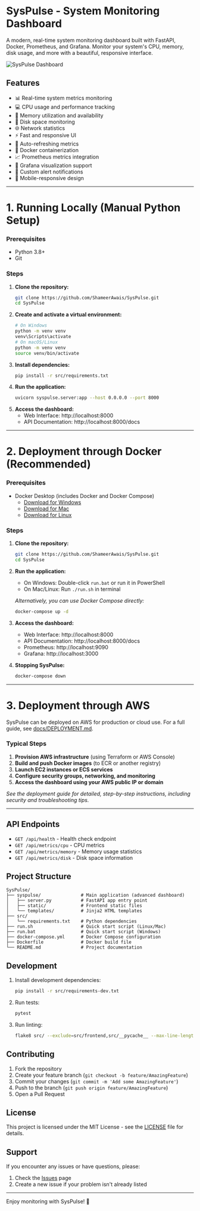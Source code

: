 # SysPulse - System Monitoring Dashboard

A modern, real-time system monitoring dashboard built with FastAPI, Docker, Prometheus, and Grafana. Monitor your system's CPU, memory, disk usage, and more with a beautiful, responsive interface.

![SysPulse Dashboard](docs/images/dashboard.png)

## Features

- 📊 Real-time system metrics monitoring
- 💻 CPU usage and performance tracking
- 🧠 Memory utilization and availability
- 💾 Disk space monitoring
- 🌐 Network statistics
- ⚡ Fast and responsive UI
- 🔄 Auto-refreshing metrics
- 🐳 Docker containerization
- 📈 Prometheus metrics integration
- 🎨 Grafana visualization support
- 🔔 Custom alert notifications
- 📱 Mobile-responsive design

---

# 1. Running Locally (Manual Python Setup)

### Prerequisites
- Python 3.8+
- Git

### Steps
1. **Clone the repository:**
   ```bash
   git clone https://github.com/ShameerAwais/SysPulse.git
   cd SysPulse
   ```
2. **Create and activate a virtual environment:**
   ```bash
   # On Windows
   python -m venv venv
   venv\Scripts\activate
   # On macOS/Linux
   python -m venv venv
   source venv/bin/activate
   ```
3. **Install dependencies:**
   ```bash
   pip install -r src/requirements.txt
   ```
4. **Run the application:**
   ```bash
   uvicorn syspulse.server:app --host 0.0.0.0 --port 8000
   ```
5. **Access the dashboard:**
   - Web Interface: http://localhost:8000
   - API Documentation: http://localhost:8000/docs

---

# 2. Deployment through Docker (Recommended)

### Prerequisites
- Docker Desktop (includes Docker and Docker Compose)
  - [Download for Windows](https://docs.docker.com/desktop/install/windows-install/)
  - [Download for Mac](https://docs.docker.com/desktop/install/mac-install/)
  - [Download for Linux](https://docs.docker.com/desktop/install/linux-install/)

### Steps
1. **Clone the repository:**
   ```bash
   git clone https://github.com/ShameerAwais/SysPulse.git
   cd SysPulse
   ```
2. **Run the application:**
   - On Windows: Double-click `run.bat` or run it in PowerShell
   - On Mac/Linux: Run `./run.sh` in terminal

   *Alternatively, you can use Docker Compose directly:*
   ```bash
   docker-compose up -d
   ```
3. **Access the dashboard:**
   - Web Interface: http://localhost:8000
   - API Documentation: http://localhost:8000/docs
   - Prometheus: http://localhost:9090
   - Grafana: http://localhost:3000

4. **Stopping SysPulse:**
   ```bash
   docker-compose down
   ```

---

# 3. Deployment through AWS

SysPulse can be deployed on AWS for production or cloud use. For a full guide, see [docs/DEPLOYMENT.md](docs/DEPLOYMENT.md).

### Typical Steps
1. **Provision AWS infrastructure** (using Terraform or AWS Console)
2. **Build and push Docker images** (to ECR or another registry)
3. **Launch EC2 instances or ECS services**
4. **Configure security groups, networking, and monitoring**
5. **Access the dashboard using your AWS public IP or domain**

*See the deployment guide for detailed, step-by-step instructions, including security and troubleshooting tips.*

---

## API Endpoints

- `GET /api/health` - Health check endpoint
- `GET /api/metrics/cpu` - CPU metrics
- `GET /api/metrics/memory` - Memory usage statistics
- `GET /api/metrics/disk` - Disk space information

## Project Structure

```
SysPulse/
├── syspulse/               # Main application (advanced dashboard)
│   ├── server.py           # FastAPI app entry point
│   ├── static/             # Frontend static files
│   └── templates/          # Jinja2 HTML templates
├── src/
│   └── requirements.txt    # Python dependencies
├── run.sh                  # Quick start script (Linux/Mac)
├── run.bat                 # Quick start script (Windows)
├── docker-compose.yml      # Docker Compose configuration
├── Dockerfile              # Docker build file
└── README.md               # Project documentation
```

## Development

1. Install development dependencies:
   ```bash
   pip install -r src/requirements-dev.txt
   ```
2. Run tests:
   ```bash
   pytest
   ```
3. Run linting:
   ```bash
   flake8 src/ --exclude=src/frontend,src/__pycache__ --max-line-length=120
   ```

## Contributing

1. Fork the repository
2. Create your feature branch (`git checkout -b feature/AmazingFeature`)
3. Commit your changes (`git commit -m 'Add some AmazingFeature'`)
4. Push to the branch (`git push origin feature/AmazingFeature`)
5. Open a Pull Request

## License

This project is licensed under the MIT License - see the [LICENSE](LICENSE) file for details.

## Support

If you encounter any issues or have questions, please:
1. Check the [Issues](https://github.com/yourusername/SysPulse/issues) page
2. Create a new issue if your problem isn't already listed

---

Enjoy monitoring with SysPulse! 🚀
